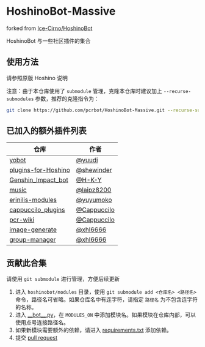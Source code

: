# HoshinoBot-Massive

forked from [Ice-Cirno/HoshinoBot](https://github.com/Ice-Cirno/HoshinoBot)

HoshinoBot 与一些社区插件的集合

## 使用方法

请参照原版 Hoshino 说明

注意：由于本仓库使用了 `submodule` 管理，克隆本仓库时建议加上 `--recurse-submodules` 参数，推荐的克隆指令为：

```sh
git clone https://github.com/pcrbot/HoshinoBot-Massive.git --recurse-submodules --depth=1
```

## 已加入的额外插件列表

| 仓库                                                                 | 作者                                         |
| -------------------------------------------------------------------- | -------------------------------------------- |
| [yobot](https://github.com/pcrbot/yobot)                             | [@yuudi](https://github.com/yuudi)           |
| [plugins-for-Hoshino](https://github.com/pcrbot/plugins-for-Hoshino) | [@shewinder](https://github.com/shewinder)   |
| [Genshin_Impact_bot](https://github.com/pcrbot/Genshin_Impact_bot)   | [@H-K-Y](https://github.com/H-K-Y)           |
| [music](https://github.com/pcrbot/music)                             | [@laipz8200](https://github.com/laipz8200)   |
| [erinilis-modules](https://github.com/pcrbot/erinilis-modules)       | [@yuyumoko](https://github.com/yuyumoko)     |
| [cappuccilo_plugins](https://github.com/pcrbot/cappuccilo_plugins)   | [@Cappuccilo](https://github.com/Cappuccilo) |
| [pcr-wiki](https://github.com/pcrbot/pcr-wiki)                       | [@Cappuccilo](https://github.com/Cappuccilo) |
| [image-generate](https://github.com/pcrbot/image-generate)           | [@xhl6666](https://github.com/xhl6666)       |
| [group-manager](https://github.com/pcrbot/group-manager)             | [@xhl6666](https://github.com/xhl6666)       |

## 贡献此合集

请使用 `git submodule` 进行管理，方便后续更新

1. 进入 `hoshinobot/modules` 目录，使用 `git submodule add <仓库名> <路径名>` 命令，路径名可省略。如果仓库名中有连字符，请指定 `路径名` 为不包含连字符的名称。
2. 进入 [\_\_bot\_\_.py](./hoshino/config_example/__bot__.py)，在 `MODULES_ON` 中添加模块名。如果模块在仓库内部，可以使用点号连接路径名。
3. 如果新模块需要额外的依赖，请进入 [requirements.txt](./requirements.txt) 添加依赖。
4. 提交 [pull request](https://github.com/pcrbot/HoshinoBot-Massive/pull/new/master)
